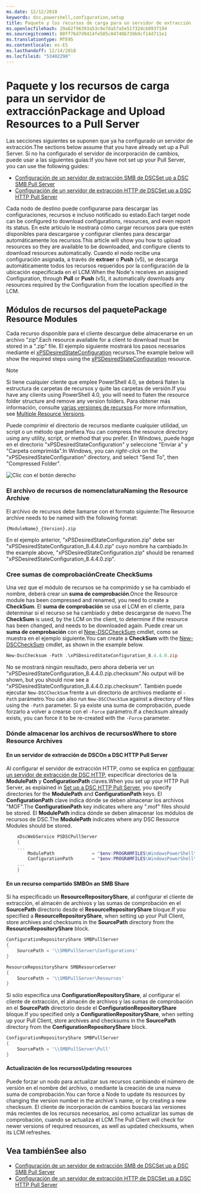 ```yaml
---
ms.date: 12/12/2018
keywords: dsc,powershell,configuration,setup
title: Paquete y los recursos de carga para un servidor de extracción
ms.openlocfilehash: 29a62f96393a53c9e7da57a5e51732dcb0937194
ms.sourcegitcommit: 00ff76d7d9414fe585c04740b739b9cf14d711e1
ms.translationtype: MTE95
ms.contentlocale: es-ES
ms.lasthandoff: 12/14/2018
ms.locfileid: "53402298"
---
```

# <a name="package-and-upload-resources-to-a-pull-server"></a><span data-ttu-id="5e0a7-103">Paquete y los recursos de carga para un servidor de extracción</span><span class="sxs-lookup"><span data-stu-id="5e0a7-103">Package and Upload Resources to a Pull Server</span></span>

<span data-ttu-id="5e0a7-104">Las secciones siguientes se suponen que ya ha configurado un servidor de extracción.</span><span class="sxs-lookup"><span data-stu-id="5e0a7-104">The sections below assume that you have already set up a Pull Server.</span></span> <span data-ttu-id="5e0a7-105">Si no ha configurado el servidor de incorporación de cambios, puede usar a las siguientes guías:</span><span class="sxs-lookup"><span data-stu-id="5e0a7-105">If you have not set up your Pull Server, you can use the following guides:</span></span>

- [<span data-ttu-id="5e0a7-106">Configuración de un servidor de extracción SMB de DSC</span><span class="sxs-lookup"><span data-stu-id="5e0a7-106">Set up a DSC SMB Pull Server</span></span>](pullServerSmb.md)
- [<span data-ttu-id="5e0a7-107">Configuración de un servidor de extracción HTTP de DSC</span><span class="sxs-lookup"><span data-stu-id="5e0a7-107">Set up a DSC HTTP Pull Server</span></span>](pullServer.md)

<span data-ttu-id="5e0a7-108">Cada nodo de destino puede configurarse para descargar las configuraciones, recursos e incluso notificado su estado.</span><span class="sxs-lookup"><span data-stu-id="5e0a7-108">Each target node can be configured to download configurations, resources, and even report its status.</span></span> <span data-ttu-id="5e0a7-109">En este artículo le mostrará cómo cargar recursos para que estén disponibles para descargarse y configurar clientes para descargar automáticamente los recursos.</span><span class="sxs-lookup"><span data-stu-id="5e0a7-109">This article will show you how to upload resources so they are available to be downloaded, and configure clients to download resources automatically.</span></span> <span data-ttu-id="5e0a7-110">Cuando el nodo recibe una configuración asignada, a través de **extraer** o **Push** (v5), se descarga automáticamente todos los recursos requeridos por la configuración de la ubicación especificada en el LCM.</span><span class="sxs-lookup"><span data-stu-id="5e0a7-110">When the Node's receives an assigned Configuration, through **Pull** or **Push** (v5), it automatically downloads any resources required by the Configuration from the location specified in the LCM.</span></span>

## <a name="package-resource-modules"></a><span data-ttu-id="5e0a7-111">Módulos de recursos del paquete</span><span class="sxs-lookup"><span data-stu-id="5e0a7-111">Package Resource Modules</span></span>

<span data-ttu-id="5e0a7-112">Cada recurso disponible para el cliente descargue debe almacenarse en un archivo "zip".</span><span class="sxs-lookup"><span data-stu-id="5e0a7-112">Each resource available for a client to download must be stored in a ".zip" file.</span></span> <span data-ttu-id="5e0a7-113">El ejemplo siguiente mostrará los pasos necesarios mediante el [xPSDesiredStateConfiguration](https://www.powershellgallery.com/packages/xPSDesiredStateConfiguration/8.4.0.0) recursos.</span><span class="sxs-lookup"><span data-stu-id="5e0a7-113">The example below will show the required steps using the [xPSDesiredStateConfiguration](https://www.powershellgallery.com/packages/xPSDesiredStateConfiguration/8.4.0.0) resource.</span></span>

> [!NOTE]
> <span data-ttu-id="5e0a7-114">Si tiene cualquier cliente que emplee PowerShell 4.0, se deberá flaten la estructura de carpetas de recursos y quite las carpetas de versión.</span><span class="sxs-lookup"><span data-stu-id="5e0a7-114">If you have any clients using PowerShell 4.0, you will need to flaten the resource folder structure and remove any version folders.</span></span> <span data-ttu-id="5e0a7-115">Para obtener más información, consulte [varias versiones de recursos](../configurations/import-dscresource.md#multiple-resource-versions).</span><span class="sxs-lookup"><span data-stu-id="5e0a7-115">For more information, see [Multiple Resource Versions](../configurations/import-dscresource.md#multiple-resource-versions).</span></span>

<span data-ttu-id="5e0a7-116">Puede comprimir el directorio de recursos mediante cualquier utilidad, un script o un método que prefiera.</span><span class="sxs-lookup"><span data-stu-id="5e0a7-116">You can compress the resource directory using any utility, script, or method that you prefer.</span></span> <span data-ttu-id="5e0a7-117">En Windows, puede *haga* en el directorio "xPSDesiredStateConfiguration" y seleccione "Enviar a" y "Carpeta comprimida".</span><span class="sxs-lookup"><span data-stu-id="5e0a7-117">In Windows, you can *right-click* on the "xPSDesiredStateConfiguration" directory, and select "Send To", then "Compressed Folder".</span></span>

![Clic con el botón derecho](../media/right-click.gif)

### <a name="naming-the-resource-archive"></a><span data-ttu-id="5e0a7-119">El archivo de recursos de nomenclatura</span><span class="sxs-lookup"><span data-stu-id="5e0a7-119">Naming the Resource Archive</span></span>

<span data-ttu-id="5e0a7-120">El archivo de recursos debe llamarse con el formato siguiente:</span><span class="sxs-lookup"><span data-stu-id="5e0a7-120">The Resource archive needs to be named with the following format:</span></span>

```
{ModuleName}_{Version}.zip
```

<span data-ttu-id="5e0a7-121">En el ejemplo anterior, "xPSDesiredStateConfiguration.zip" debe ser "xPSDesiredStateConfiguration_8.4.4.0.zip" cuyo nombre ha cambiado.</span><span class="sxs-lookup"><span data-stu-id="5e0a7-121">In the example above, "xPSDesiredStateConfiguration.zip" should be renamed "xPSDesiredStateConfiguration_8.4.4.0.zip".</span></span>

### <a name="create-checksums"></a><span data-ttu-id="5e0a7-122">Cree sumas de comprobación</span><span class="sxs-lookup"><span data-stu-id="5e0a7-122">Create CheckSums</span></span>

<span data-ttu-id="5e0a7-123">Una vez que el módulo de recursos se ha comprimido y se ha cambiado el nombre, deberá crear un **suma de comprobación**.</span><span class="sxs-lookup"><span data-stu-id="5e0a7-123">Once the Resource module has been compressed and renamed, you need to create a **CheckSum**.</span></span>  <span data-ttu-id="5e0a7-124">El **suma de comprobación** se usa el LCM en el cliente, para determinar si el recurso se ha cambiado y debe descargarse de nuevo.</span><span class="sxs-lookup"><span data-stu-id="5e0a7-124">The **CheckSum** is used, by the LCM on the client, to determine if the resource has been changed, and needs to be downloaded again.</span></span> <span data-ttu-id="5e0a7-125">Puede crear un **suma de comprobación** con el [New-DSCCheckSum](/powershell/module/PSDesiredStateConfiguration/New-DSCCheckSum) cmdlet, como se muestra en el ejemplo siguiente.</span><span class="sxs-lookup"><span data-stu-id="5e0a7-125">You can create a **CheckSum** with the [New-DSCCheckSum](/powershell/module/PSDesiredStateConfiguration/New-DSCCheckSum) cmdlet, as shown in the example below.</span></span>

```powershell
New-DscChecksum -Path .\xPSDesiredStateConfiguration_8.4.4.0.zip
```

<span data-ttu-id="5e0a7-126">No se mostrará ningún resultado, pero ahora debería ver un "xPSDesiredStateConfiguration_8.4.4.0.zip.checksum".</span><span class="sxs-lookup"><span data-stu-id="5e0a7-126">No output will be shown, but you should now see a "xPSDesiredStateConfiguration_8.4.4.0.zip.checksum".</span></span> <span data-ttu-id="5e0a7-127">También puede ejecutar `New-DSCCheckSum` frente a un directorio de archivos mediante el `-Path` parámetro.</span><span class="sxs-lookup"><span data-stu-id="5e0a7-127">You can also run `New-DSCCheckSum` against a directory of files using the `-Path` parameter.</span></span> <span data-ttu-id="5e0a7-128">Si ya existe una suma de comprobación, puede forzarlo a volver a crearse con el `-Force` parámetro.</span><span class="sxs-lookup"><span data-stu-id="5e0a7-128">If a checksum already exists, you can force it to be re-created with the `-Force` parameter.</span></span>

### <a name="where-to-store-resource-archives"></a><span data-ttu-id="5e0a7-129">Dónde almacenar los archivos de recursos</span><span class="sxs-lookup"><span data-stu-id="5e0a7-129">Where to store Resource Archives</span></span>

#### <a name="on-a-dsc-http-pull-server"></a><span data-ttu-id="5e0a7-130">En un servidor de extracción de DSC</span><span class="sxs-lookup"><span data-stu-id="5e0a7-130">On a DSC HTTP Pull Server</span></span>

<span data-ttu-id="5e0a7-131">Al configurar el servidor de extracción HTTP, como se explica en [configurar un servidor de extracción de DSC HTTP](pullServer.md), especificar directorios de la **ModulePath** y **ConfigurationPath** claves.</span><span class="sxs-lookup"><span data-stu-id="5e0a7-131">When you set up your HTTP Pull Server, as explained in [Set up a DSC HTTP Pull Server](pullServer.md), you specify directories for the **ModulePath** and **ConfigurationPath** keys.</span></span> <span data-ttu-id="5e0a7-132">El **ConfigurationPath** clave indica dónde se deben almacenar los archivos "MOF".</span><span class="sxs-lookup"><span data-stu-id="5e0a7-132">The **ConfigurationPath** key indicates where any ".mof" files should be stored.</span></span> <span data-ttu-id="5e0a7-133">El **ModulePath** indica dónde se deben almacenar los módulos de recursos de DSC.</span><span class="sxs-lookup"><span data-stu-id="5e0a7-133">The **ModulePath** indicates where any DSC Resource Modules should be stored.</span></span>

```powershell
    xDscWebService PSDSCPullServer
    {
    ...
        ModulePath              = "$env:PROGRAMFILES\WindowsPowerShell\DscService\Modules"
        ConfigurationPath       = "$env:PROGRAMFILES\WindowsPowerShell\DscService\Configuration"
    ...
    }

```

#### <a name="on-an-smb-share"></a><span data-ttu-id="5e0a7-134">En un recurso compartido SMB</span><span class="sxs-lookup"><span data-stu-id="5e0a7-134">On an SMB Share</span></span>

<span data-ttu-id="5e0a7-135">Si ha especificado un **ResourceRepositoryShare**, al configurar el cliente de extracción, el almacén de archivos y las sumas de comprobación en el **SourcePath** directorio desde el **ResourceRepositoryShare** bloque.</span><span class="sxs-lookup"><span data-stu-id="5e0a7-135">If you specified a **ResourceRepositoryShare**, when setting up your Pull Client, store archives and checksums in the **SourcePath** directory from the **ResourceRepositoryShare** block.</span></span>

```powershell
ConfigurationRepositoryShare SMBPullServer
{
    SourcePath = '\\SMBPullServer\Configurations'
}

ResourceRepositoryShare SMBResourceServer
{
    SourcePath = '\\SMBPullServer\Resources'
}
```

<span data-ttu-id="5e0a7-136">Si sólo especifica una **ConfigurationRepositoryShare**, al configurar el cliente de extracción, el almacén de archivos y las sumas de comprobación en el **SourcePath** directorio desde el  **ConfigurationRepositoryShare** bloque.</span><span class="sxs-lookup"><span data-stu-id="5e0a7-136">If you specified only a **ConfigurationRepositoryShare**, when setting up your Pull Client, store archives and checksums in the **SourcePath** directory from the **ConfigurationRepositoryShare** block.</span></span>

```powershell
ConfigurationRepositoryShare SMBPullServer
{
    SourcePath = '\\SMBPullServer\Pull'
}
```

#### <a name="updating-resources"></a><span data-ttu-id="5e0a7-137">Actualización de los recursos</span><span class="sxs-lookup"><span data-stu-id="5e0a7-137">Updating resources</span></span>

<span data-ttu-id="5e0a7-138">Puede forzar un nodo para actualizar sus recursos cambiando el número de versión en el nombre del archivo, o mediante la creación de una nueva suma de comprobación.</span><span class="sxs-lookup"><span data-stu-id="5e0a7-138">You can force a Node to update its resources by changing the version number in the archive's name, or by creating a new checksum.</span></span> <span data-ttu-id="5e0a7-139">El cliente de incorporación de cambios buscará las versiones más recientes de los recursos necesarios, así como actualizar las sumas de comprobación, cuando se actualiza el LCM.</span><span class="sxs-lookup"><span data-stu-id="5e0a7-139">The Pull Client will check for newer versions of required resources, as well as updated checksums, when its LCM refreshes.</span></span>

## <a name="see-also"></a><span data-ttu-id="5e0a7-140">Vea también</span><span class="sxs-lookup"><span data-stu-id="5e0a7-140">See also</span></span>

- [<span data-ttu-id="5e0a7-141">Configuración de un servidor de extracción SMB de DSC</span><span class="sxs-lookup"><span data-stu-id="5e0a7-141">Set up a DSC SMB Pull Server</span></span>](pullServerSmb.md)
- [<span data-ttu-id="5e0a7-142">Configuración de un servidor de extracción HTTP de DSC</span><span class="sxs-lookup"><span data-stu-id="5e0a7-142">Set up a DSC HTTP Pull Server</span></span>](pullServer.md)
